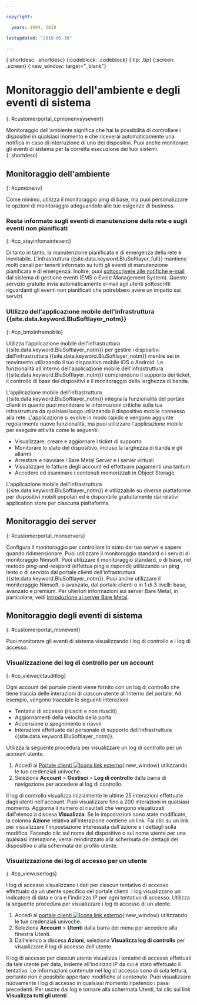 ```yaml
---

copyright:

  years: 1994, 2018

lastupdated: "2018-05-30"

---
```


{:shortdesc: .shortdesc}
{:codeblock: .codeblock}
{:tip: .tip}
{:screen: .screen}
{:new_window: target="_blank"}


# Monitoraggio dell'ambiente e degli eventi di sistema
{: #customerportal_cpmonenvsysevent}

Monitoraggio dell'ambiente significa che hai la possibilità di controllare i dispositivi in qualsiasi momento e che riceverai automaticamente una notifica in caso di interruzione di uno dei dispositivi. Puoi anche monitorare gli eventi di sistema per la corretta esecuzione dei tuoi sistemi.  
{: shortdesc}

## Monitoraggio dell'ambiente
{: #cpmonenv}

Come minimo, utilizza il monitoraggio ping di base, ma puoi personalizzare le opzioni di monitoraggio adeguandole alle tue esigenze di business.

### Resta informato sugli eventi di manutenzione della rete e sugli eventi non pianificati
{: #cp_stayinfomaintevent}

Di tanto in tanto, la manutenzione pianificata e di emergenza della rete è inevitabile. L'infrastruttura {{site.data.keyword.BluSoftlayer_full}} mantiene molti canali per tenerti informato su tutti gli eventi di manutenzione pianificata e di emergenza. Inoltre, puoi [sottoscrivere alle notifiche e-mail](/docs/customer-portal/cpsub2not.html) dal sistema di gestione eventi (EMS o Event Management System). Questo servizio gratuito invia automaticamente e-mail agli utenti sottoscritti riguardanti gli eventi non pianificati che potrebbero avere un impatto sui servizi.

### Utilizzo dell'applicazione mobile dell'infrastruttura {{site.data.keyword.BluSoftlayer_notm}}
{: #cp_bmxinframobile}

Utilizza l'applicazione mobile dell'infrastruttura {{site.data.keyword.BluSoftlayer_notm}} per gestire i dispositivi dell'infrastruttura {{site.data.keyword.BluSoftlayer_notm}} mentre sei in movimento utilizzando il tuo dispositivo mobile iOS o Android. Le funzionalità all'interno dell'applicazione mobile dell'infrastruttura {{site.data.keyword.BluSoftlayer_notm}} comprendono il supporto dei ticket, il controllo di base dei dispositivi e il monitoraggio della larghezza di banda.

L'applicazione mobile dell'infrastruttura {{site.data.keyword.BluSoftlayer_notm}} integra la funzionalità del portale clienti in quanto puoi monitorare le informazioni critiche sulla tua infrastruttura da qualsiasi luogo utilizzando il dispositivo mobile connesso alla rete. L'applicazione si evolve in modo rapido e vengono aggiunte regolarmente nuove funzionalità, ma puoi utilizzare l'applicazione mobile per eseguire attività come le seguenti:
  * Visualizzare, creare e aggiornare i ticket di supporto
  * Monitorare lo stato del dispositivo, incluso la larghezza di banda e gli allarmi
  * Arrestare e riavviare i Bare Metal Server e i server virtuali
  * Visualizzare le fatture degli account ed effettuare pagamenti una tantum
  * Accedere ed esaminare i contenuti memorizzati in Object Storage

L'applicazione mobile dell'infrastruttura {{site.data.keyword.BluSoftlayer_notm}} è utilizzabile su diverse piattaforme per dispositivi mobili popolari ed è disponibile gratuitamente dai relativi application store per ciascuna piattaforma.

## Monitoraggio dei server
{: #customerportal_monservers}

Configura il monitoraggio per controllare lo stato del tuo server e sapere quando ridimensionare. Puoi utilizzare il monitoraggio standard o i servizi di monitoraggio Nimsoft. Puoi utilizzare il monitoraggio standard, o di base, nel metodo ping-and-respond (effettua ping e rispondi) utilizzando un ping lento o di servizio dal portale clienti dell'infrastruttura {{site.data.keyword.BluSoftlayer_notm}}. Puoi anche utilizzare il monitoraggio Nimsoft, o avanzato, dal portale clienti o in 1 di 3 livelli: base, avanzato e premium. Per ulteriori informazioni sui server Bare Metal, in particolare, vedi [Introduzione ai server Bare Metal](/docs/bare-metal/about.html).

## Monitoraggio degli eventi di sistema
{: #customerportal_monevent}

Puoi monitorare gli eventi di sistema visualizzando i log di controllo e i log di accesso.

### Visualizzazione dei log di controllo per un account
{: #cp_viewacctauditlog}

Ogni account del portale clienti viene fornito con un log di controllo che tiene traccia delle interazioni di ciascun utente all'interno del portale. Ad esempio, vengono tracciate le seguenti interazioni:
  * Tentativi di accesso (riusciti e non riusciti)
  * Aggiornamenti della velocità della porta
  * Accensione o spegnimento e riavvii
  * Interazioni effettuate dal personale di supporto dell'infrastruttura {{site.data.keyword.BluSoftlayer_notm}}.

Utilizza la seguente procedura per visualizzare un log di controllo per un account utente.

1. Accedi al [Portale clienti ![Icona link esterno](../icons/launch-glyph.svg)](https://control.softlayer.com/){:new_window} utilizzando le tue credenziali univoche.
2. Seleziona **Account** > **Gestisci** > **Log di controllo** dalla barra di navigazione per accedere al log di controllo.

Il log di controllo visualizza inizialmente le ultime 25 interazioni effettuate dagli utenti nell'account. Puoi visualizzare fino a 200 interazioni in qualsiasi momento. Aggiorna il numero di risultati che vengono visualizzati dall'elenco a discesa **Visualizza**. Se le impostazioni sono state modificate, la colonna **Azione** relativa all'interazione contiene un link. Fai clic su un link per visualizzare l'impostazione interessata dall'azione e i dettagli sulla modifica. Facendo clic sul nome del dispositivo o sul nome utente per una qualsiasi interazione, verrai reindirizzato alla schermata dei dettagli del dispositivo o alla schermata del profilo utente.

### Visualizzazione dei log di accesso per un utente
{: #cp_viewuserlogs}

I log di accesso visualizzano i dati per ciascun tentativo di accesso effettuato da un utente specifico del portale clienti. I log visualizzano un indicatore di data e ora e l'indirizzo IP per ogni tentativo di accesso. Utilizza la seguente procedura per visualizzare i log di accesso di un utente.

1. Accedi al [portale clienti ![Icona link esterno](../icons/launch-glyph.svg)](https://control.softlayer.com/){:new_window} utilizzando le tue credenziali univoche.
2. Seleziona **Account** > **Utenti** dalla barra dei menu per accedere alla finestra Utenti.
3. Dall'elenco a discesa **Azioni**, seleziona **Visualizza log di controllo** per visualizzare il log di accesso dell'utente. 

Il log di accesso per ciascun utente visualizza i tentativi di accesso effettuati da tale utente per data, insieme all'indirizzo IP da cui è stato effettuato il tentativo. Le informazioni contenute nel log di accesso sono di sola lettura, pertanto non è possibile apportare modifiche al contenuto. Puoi visualizzare nuovamente i log di accesso in qualsiasi momento ripetendo i passi precedenti. Per uscire dai log e tornare alla schermata Utenti, fai clic sul link **Visualizza tutti gli utenti**.
